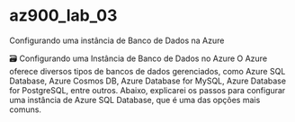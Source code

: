 # az900_lab_03
 Configurando uma instância de Banco de Dados na Azure

🗃️ Configurando uma Instância de Banco de Dados no Azure
O Azure oferece diversos tipos de bancos de dados gerenciados, como Azure SQL Database, Azure Cosmos DB, Azure Database for MySQL, Azure Database for PostgreSQL, entre outros. Abaixo, explicarei os passos para configurar uma instância de Azure SQL Database, que é uma das opções mais comuns.
